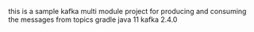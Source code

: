 this is a sample kafka multi module project for producing and consuming the messages from topics
gradle
java 11
kafka 2.4.0
